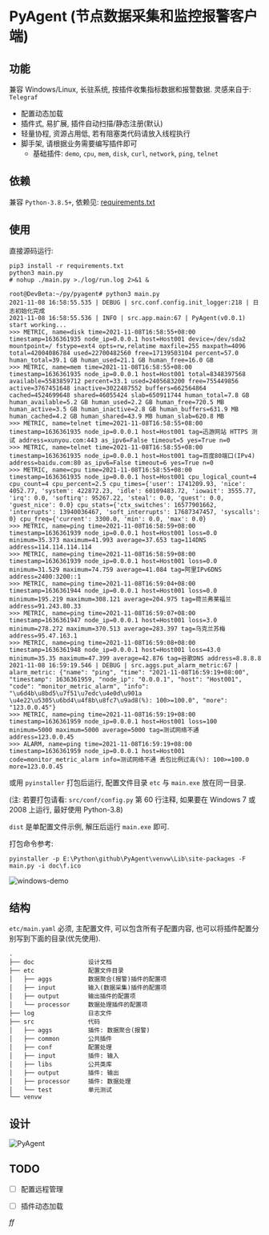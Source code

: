 # PyAgent (节点数据采集和监控报警客户端)

## 功能

兼容 Windows/Linux, 长驻系统, 按插件收集指标数据和报警数据. 灵感来自于: `Telegraf`

- 配置动态加载
- 插件式, 易扩展, 插件自动扫描/静态注册(默认)
- 轻量协程, 资源占用低, 若有阻塞类代码请放入线程执行
- 脚手架, 请根据业务需要编写插件即可
  - 基础插件: `demo`, `cpu`, `mem`, `disk`, `curl`, `network`, `ping`, `telnet`

## 依赖

兼容 `Python-3.8.5+`, 依赖见: [requirements.txt](requirements.txt)

## 使用

直接源码运行:

```shell
pip3 install -r requirements.txt
python3 main.py
# nohup ./main.py >./log/run.log 2>&1 &
```

```shell
root@DevBeta:~/py/pyagent# python3 main.py 
2021-11-08 16:58:55.535 | DEBUG | src.conf.config.init_logger:218 | 日志初始化完成
2021-11-08 16:58:55.536 | INFO | src.app.main:67 | PyAgent(v0.0.1) start working...
>>> METRIC, name=disk time=2021-11-08T16:58:55+08:00 timestamp=1636361935 node_ip=0.0.0.1 host=Host001 device=/dev/sda2 mountpoint=/ fstype=ext4 opts=rw,relatime maxfile=255 maxpath=4096 total=42004086784 used=22700482560 free=17139503104 percent=57.0 human_total=39.1 GB human_used=21.1 GB human_free=16.0 GB
>>> METRIC, name=mem time=2021-11-08T16:58:55+08:00 timestamp=1636361935 node_ip=0.0.0.1 host=Host001 total=8348397568 available=5583859712 percent=33.1 used=2405683200 free=755449856 active=3767451648 inactive=3022487552 buffers=662564864 cached=4524699648 shared=46055424 slab=650911744 human_total=7.8 GB human_available=5.2 GB human_used=2.2 GB human_free=720.5 MB human_active=3.5 GB human_inactive=2.8 GB human_buffers=631.9 MB human_cached=4.2 GB human_shared=43.9 MB human_slab=620.8 MB
>>> METRIC, name=telnet time=2021-11-08T16:58:55+08:00 timestamp=1636361935 node_ip=0.0.0.1 host=Host001 tag=迅游网站 HTTPS 测试 address=xunyou.com:443 as_ipv6=False timeout=5 yes=True n=0
>>> METRIC, name=telnet time=2021-11-08T16:58:55+08:00 timestamp=1636361935 node_ip=0.0.0.1 host=Host001 tag=百度80端口(IPv4) address=baidu.com:80 as_ipv6=False timeout=6 yes=True n=0
>>> METRIC, name=cpu time=2021-11-08T16:58:55+08:00 timestamp=1636361935 node_ip=0.0.0.1 host=Host001 cpu_logical_count=4 cpu_count=4 cpu_percent=2.5 cpu_times={'user': 1741209.93, 'nice': 4052.77, 'system': 422872.23, 'idle': 60109483.72, 'iowait': 3555.77, 'irq': 0.0, 'softirq': 95267.22, 'steal': 0.0, 'guest': 0.0, 'guest_nice': 0.0} cpu_stats={'ctx_switches': 16577901662, 'interrupts': 13940036467, 'soft_interrupts': 17687347457, 'syscalls': 0} cpu_freq={'current': 3300.0, 'min': 0.0, 'max': 0.0}
>>> METRIC, name=ping time=2021-11-08T16:58:59+08:00 timestamp=1636361939 node_ip=0.0.0.1 host=Host001 loss=0.0 minimum=35.373 maximum=41.993 average=37.653 tag=114DNS address=114.114.114.114
>>> METRIC, name=ping time=2021-11-08T16:58:59+08:00 timestamp=1636361939 node_ip=0.0.0.1 host=Host001 loss=0.0 minimum=31.529 maximum=74.759 average=41.084 tag=阿里IPv6DNS address=2400:3200::1
>>> METRIC, name=ping time=2021-11-08T16:59:04+08:00 timestamp=1636361944 node_ip=0.0.0.1 host=Host001 loss=0.0 minimum=195.219 maximum=308.121 average=204.975 tag=荷兰弗莱福兰 address=91.243.80.33
>>> METRIC, name=ping time=2021-11-08T16:59:07+08:00 timestamp=1636361947 node_ip=0.0.0.1 host=Host001 loss=3.0 minimum=278.272 maximum=370.513 average=283.397 tag=乌克兰苏梅 address=95.47.163.1
>>> METRIC, name=ping time=2021-11-08T16:59:08+08:00 timestamp=1636361948 node_ip=0.0.0.1 host=Host001 loss=43.0 minimum=35.35 maximum=47.399 average=42.876 tag=谷歌DNS address=8.8.8.8
2021-11-08 16:59:19.546 | DEBUG | src.aggs.put_alarm_metric:67 | alarm_metric: {"name": "ping", "time": "2021-11-08T16:59:19+08:00", "timestamp": 1636361959, "node_ip": "0.0.0.1", "host": "Host001", "code": "monitor_metric_alarm", "info": "\u6d4b\u8bd5\u7f51\u7edc\u4e0d\u901a \u4e22\u5305\u6bd4\u4f8b\u8fc7\u9ad8(%): 100>=100.0", "more": "123.0.0.45"}
>>> METRIC, name=ping time=2021-11-08T16:59:19+08:00 timestamp=1636361959 node_ip=0.0.0.1 host=Host001 loss=100 minimum=5000 maximum=5000 average=5000 tag=测试网络不通 address=123.0.0.45
>>> ALARM, name=ping time=2021-11-08T16:59:19+08:00 timestamp=1636361959 node_ip=0.0.0.1 host=Host001 code=monitor_metric_alarm info=测试网络不通 丢包比例过高(%): 100>=100.0 more=123.0.0.45
```

或用 `pyinstaller` 打包后运行, 配置文件目录 `etc` 与 `main.exe` 放在同一目录.

(注: 若要打包请看: `src/conf/config.py` 第 60 行注释, 如果要在 Windows 7 或 2008 上运行, 最好使用 Python-3.8)

`dist` 是单配置文件示例, 解压后运行 `main.exe` 即可.

打包命令参考:

```shell
pyinstaller -p E:\Python\github\PyAgent\venvw\Lib\site-packages -F main.py -i doc\f.ico
```

![windows-demo](doc/windows-demo.png)

## 结构

`etc/main.yaml` 必须, 主配置文件, 可以包含所有子配置内容, 也可以将插件配置分别写到下面的目录(优先使用).

```
.
├── doc               设计文档
├── etc               配置文件目录
│   ├── aggs          数据聚合(报警)插件的配置项
│   ├── input         输入(数据采集)插件的配置项
│   ├── output        输出插件的配置项
│   └── processor     数据处理插件的配置项
├── log               日志文件
├── src               代码
│   ├── aggs          插件: 数据聚合(报警)
│   ├── common        公共插件
│   ├── conf          配置处理
│   ├── input         插件: 输入
│   ├── libs          公共类库
│   ├── output        插件: 输出
│   ├── processor     插件: 数据处理
│   └── test          单元测试
└── venvw
```

## 设计

![PyAgent](doc/pyagent.png)

## TODO

- [ ] 配置远程管理
- [ ] 插件动态加载





*ff*
